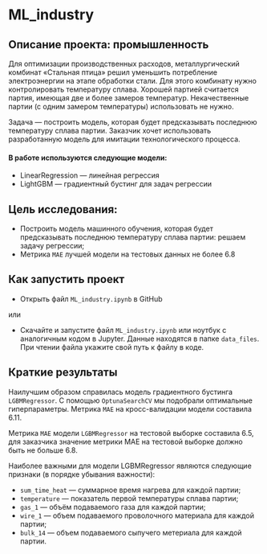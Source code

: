 # ML_industry

## Описание проекта: промышленность

Для оптимизации производственных расходов, металлургический комбинат «Стальная птица» решил уменьшить потребление электроэнергии на этапе обработки стали. Для этого комбинату нужно контролировать температуру сплава.
Хорошей партией считается партия, имеющая две и более замеров температур. Некачественные партии (с одним замером температуры) использовать не нужно.

Задача — построить модель, которая будет предсказывать последнюю температуру сплава партии. Заказчик хочет использовать разработанную модель для имитации технологического процесса.


#### В работе используются следующие модели:

- LinearRegression — линейная регрессия
- LightGBM — градиентный бустинг для задач регрессии

  
## Цель исследования:

- Построить модель машинного обучения, которая будет предсказывать последнюю температуру сплава партии: решаем задачу регрессии;
- Метрика `МАЕ` лучшей модели на тестовых данных не более 6.8

## Как запустить проект

- Открыть файл `ML_industry.ipynb` в GitHub
  
или
- Скачайте и запустите файл `ML_industry.ipynb` или ноутбук с аналогичным кодом в Jupyter. Данные находятся в папке `data_files`. При чтении файла укажите свой путь к файлу в коде. 


## Краткие результаты

Наилучшим образом справилась модель градиентного бустинга `LGBMRegressor`. С помощью `OptunaSearchCV` мы подобрали оптимальные гиперпараметры. Метрика `MAE` на кросс-валидации модели составила 6.11.

Метрика `MAE` модели `LGBMRegressor` на тестовой выборке составила 6.5, для заказчика значение метрики MAE на тестовой выборке должно быть не больше 6.8. 

Наиболее важными для модели LGBMRegressor являются следующие признаки (в порядке убывания важности):

- `sum_time_heat` — суммарное время нагрева для каждой партии;
- `temperature` — показатель первой температуры сплава партии;
- `gas_1` — объём подаваемого газа для каждой партии;
- `wire_1` — объем подаваемого проволочного материала для каждой партии;
- `bulk_14` — объем подаваемого сыпучего метериала для каждой партии.
